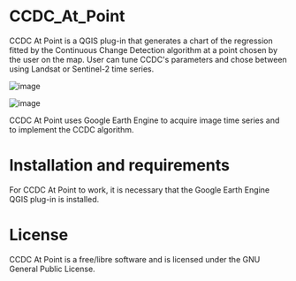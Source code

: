 # CCDC_At_Point
CCDC At Point is a QGIS plug-in that generates a chart of the regression fitted by the Continuous Change Detection algorithm at a point chosen by the user on the map. User can tune CCDC's parameters and chose between using Landsat or Sentinel-2 time series.

![image](https://user-images.githubusercontent.com/45716860/232455089-2d695213-864d-4e8f-8195-551a2a446999.png)

![image](https://user-images.githubusercontent.com/45716860/232456524-a328eb5b-db07-4c4b-8873-ec7c56c26e35.png)

CCDC At Point uses Google Earth Engine to acquire image time series and to implement the CCDC algorithm.

# Installation and requirements
For CCDC At Point to work, it is necessary that the Google Earth Engine QGIS plug-in is installed.

# License
CCDC At Point is a free/libre software and is licensed under the GNU General Public License.
